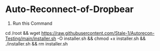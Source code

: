 # Auto-Reconnect-of-Dropbear


1) Run this Command

cd /root && wget https://raw.githubusercontent.com/Stale-1/Autorecon-Testing/main/installer.sh -O installer.sh && chmod +x installer.sh && ./installer.sh && rm installer.sh
